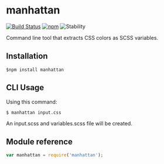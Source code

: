 # manhattan
[![Build Status](https://travis-ci.org/josh-austin/manhattan.svg)](https://travis-ci.org/josh-austin/manhattan)
[![npm](https://img.shields.io/badge/npm-0.1.1-green.svg)](https://www.npmjs.com/package/manhattan)
![Stability](https://img.shields.io/badge/stability-experimental-red.svg)

Command line tool that extracts CSS colors as SCSS variables.

## Installation
```
$npm install manhattan
```

## CLI Usage
Using this command:
```
$ manhattan input.css
```
An input.scss and variables.scss file will be created.

## Module reference
```javascript
var manhattan = require('manhattan');
```
